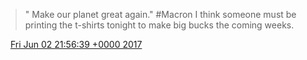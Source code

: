 > " Make our planet great again\." \#Macron I think someone must be printing the t\-shirts tonight to make big bucks the coming weeks\.

<img src="../../media/tweet.ico" width="12" /> [Fri Jun 02 21:56:39 +0000 2017](https://twitter.com/DromerDenker/status/870761104212979712)